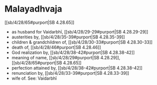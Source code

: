 # Malayadhvaja

[[sb/4/28/65#purport|SB 4.28.65]]

* as husband for Vaidarbhī, [[sb/4/28/29-29#purport|SB 4.28.29-29]]
* austerities by, [[sb/4/28/35-39#purport|SB 4.28.35-39]]
* children & grandchildren of, [[sb/4/28/30-33#purport|SB 4.28.30-33]]
* death of, [[sb/4/28/46#purport|SB 4.28.46]]
* God realization by, [[sb/4/28/38-42#purport|SB 4.28.38-42]]
* meaning of name, [[sb/4/28/29#purport|SB 4.28.29]], [[sb/4/28/65#purport|SB 4.28.65]]
* perfection attained by, [[sb/4/28/38-42#purport|SB 4.28.38-42]]
* renunciation by, [[sb/4/28/33-39#purport|SB 4.28.33-39]]
* wife of. See: Vaidarbhī 
